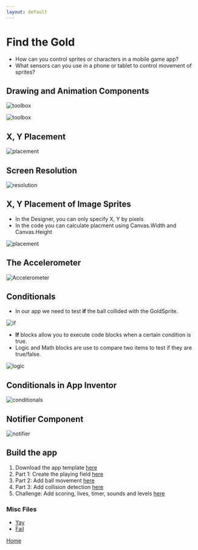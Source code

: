 ```yaml
---
layout: default
---
```


# Find the Gold

- How can you control sprites or characters in a mobile game app?
- What sensors can you use in a phone or tablet to control movement of sprites?

## Drawing and Animation Components

![toolbox](assets/img/06/01.png)

![toolbox](assets/img/06/02.png)

## X, Y Placement

![placement](assets/img/06/03.png)

## Screen Resolution

![resolution](assets/img/06/04.png)

## X, Y Placement of Image Sprites

 - In the Designer, you can only specify X, Y by pixels
 - In the code you can calculate placment using Canvas.Width and Canvas.Height

![placement](assets/img/06/05.png)

## The Accelerometer

![Accelerometer](assets/img/06/06.png)

## Conditionals

- In our app we need to test **if** the ball collided with the GoldSprite.

![if](assets/img/06/07.png)

- **If** blocks allow you to execute code blocks when a certain condition is true. 
- Logic and Math blocks are use to compare two items to test if they are true/false.

![logic](assets/img/06/08.png)

## Conditionals in App Inventor

![conditionals](assets/img/06/09.png)

## Notifier Component

![notifier](assets/img/06/10.png)

## Build the app

1. Download the app template [here](./ctct/Unit04-FindTheGold/FindTheGold_MS_VTemplate.aia)
1. Part 1: Create the playing field [here](./ctct/Unit04-FindTheGold/StudentGuidePart1.pdf)
1. Part 2: Add ball movement [here](./ctct/Unit04-FindTheGold/StudentGuidePart2.pdf)
1. Part 3: Add collision detection [here](./ctct/Unit04-FindTheGold/StudentGuidePart3.pdf)
1. Challenge: Add scoring, lives, timer, sounds and levels [here](./ctct/Unit04-FindTheGold/StudentGuideChallenge.pdf)

### Misc Files
- [Yay](./ctct/Unit04-FindTheGold/yea.mp3)
- [Fail](./ctct/Unit04-FindTheGold/fail.mp3)


[Home](./index.md)